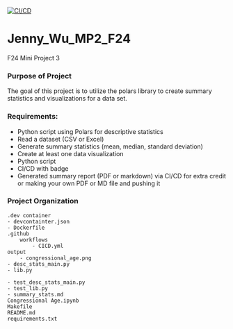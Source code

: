 [![CI/CD](https://github.com/nogibjj/Jenny_Wu_F24_MP3/actions/workflows/hello.yml/badge.svg)](https://github.com/nogibjj/Jenny_Wu_F24_MP3/actions/workflows/hello.yml)

# Jenny_Wu_MP2_F24
F24 Mini Project 3

### Purpose of Project
The goal of this project is to utilize the polars library to create summary statistics and visualizations for a data set. 

### Requirements:
 - Python script using Polars for descriptive statistics
 - Read a dataset (CSV or Excel)
 - Generate summary statistics (mean, median, standard deviation)
 - Create at least one data visualization
 - Python script
 - CI/CD with badge
 - Generated summary report (PDF or markdown) via CI/CD for extra credit or making your own PDF or MD file and pushing it

 ### Project Organization 
    .dev container
    - devcontainter.json
    - Dockerfile
    .github 
        workflows
            - CICD.yml
    output
        - congressional_age.png
    - desc_stats_main.py
    - lib.py

    - test_desc_stats_main.py
    - test_lib.py
    - summary_stats.md
    Congressional Age.ipynb
    Makefile
    README.md
    requirements.txt